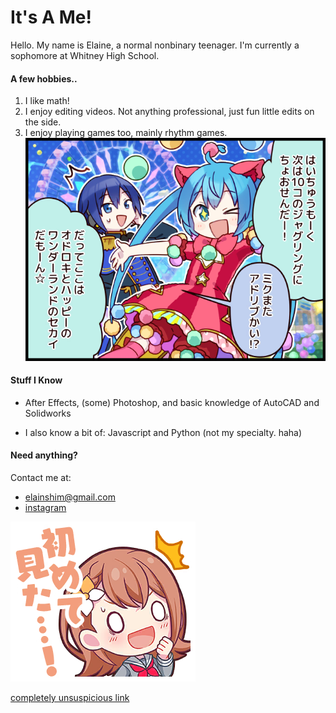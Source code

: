 # It's A Me!
Hello. My name is Elaine, a normal nonbinary teenager. I'm currently a sophomore at Whitney High School.

#### A few hobbies..
1. I like math!
2. I enjoy editing videos. Not anything professional, just fun little edits on the side.
3. I enjoy playing games too, mainly rhythm games.
![hatsune miku](comic_0024.png)
#### Stuff I Know
- After Effects, (some) Photoshop, and basic knowledge of AutoCAD and Solidworks

- I also know a bit of: Javascript and Python (not my specialty. haha)

#### Need anything?
Contact me at:

- <elainshim@gmail.com>
- [instagram](https://instagram.com/idiotelaine)

![minori](stamp0433.png)

[completely unsuspicious link](https://drive.google.com/file/d/1WJhAJALkJC-hxJn_KLRGbkw1iGhpFlCe/view?usp=sharing)
